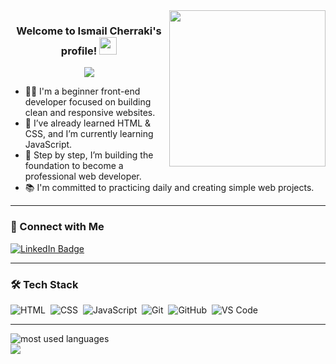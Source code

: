 <img width="250" align="right" src="https://c.tenor.com/_DOBjnGspYAAAAAM/code-coding.gif">

<h3 align="center">
  Welcome to Ismail Cherraki's profile!
  <img src="https://media.giphy.com/media/hvRJCLFzcasrR4ia7z/giphy.gif" width="28">
</h3>

<!-- Typing SVG by DenverCoder1 -->
<p align="center">
  <a href="https://github.com/DenverCoder1/readme-typing-svg"><img src="https://readme-typing-svg.herokuapp.com/?lines=Aspiring%20Front-end%20Developer;Learning%20HTML,%20CSS%20and%20JavaScript&font=Fira%20Code&center=true&width=440&height=45&color=f75c7e&vCenter=true&size=22"></a>
</p> 

- 👨‍💻 I'm a beginner front-end developer focused on building clean and responsive websites.
- 🌱 I’ve already learned HTML & CSS, and I’m currently learning JavaScript.
- 🚀 Step by step, I’m building the foundation to become a professional web developer.
- 📚 I'm committed to practicing daily and creating simple web projects.

---

### 🔗 Connect with Me

<a href="https://www.linkedin.com/in/ismail-cherraki-438213307/" target="_blank">
  <img src="https://img.shields.io/badge/LinkedIn-Ismail%20Cherraki-blue?style=for-the-badge&logo=linkedin&logoColor=white" alt="LinkedIn Badge"/>
</a>

---

### 🛠️ Tech Stack  
![HTML](https://img.shields.io/badge/-HTML-05122A?style=flat&logo=HTML5)&nbsp;
![CSS](https://img.shields.io/badge/-CSS-05122A?style=flat&logo=CSS3&logoColor=1572B6)&nbsp;
![JavaScript](https://img.shields.io/badge/-JavaScript-05122A?style=flat&logo=javascript)&nbsp;
![Git](https://img.shields.io/badge/-Git-05122A?style=flat&logo=git)&nbsp;
![GitHub](https://img.shields.io/badge/-GitHub-05122A?style=flat&logo=github)&nbsp;
![VS Code](https://img.shields.io/badge/-VS%20Code-05122A?style=flat&logo=visual-studio-code&logoColor=007ACC)&nbsp;

---

<img align="left" src="https://github-readme-stats.vercel.app/api/top-langs?username=ismailcherraki&show_icons=true&locale=en&layout=compact&theme=radical" alt="most used languages" />
<br>
<a href="https://komarev.com/ghpvc/?username=cherraki20&style=for-the-badge">
    <img src="https://komarev.com/ghpvc/?username=ismailcherraki&style=for-the-badge">
</a>

